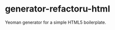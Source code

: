 generator-refactoru-html
========================

Yeoman generator for a simple HTML5 boilerplate.
